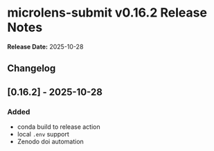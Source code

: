 # microlens-submit v0.16.2 Release Notes

**Release Date:** 2025-10-28

## Changelog

## [0.16.2] - 2025-10-28

### Added
- conda build to release action
- local `.env` support
- Zenodo doi automation

